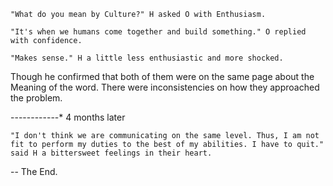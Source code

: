     "What do you mean by Culture?" H asked O with Enthusiasm.

    "It's when we humans come together and build something." O replied with confidence.

    "Makes sense." H a little less enthusiastic and more shocked.

Though he confirmed that both of them were on the same page about the Meaning of the word. There were inconsistencies on how they approached the problem.

------------* 4 months later

    "I don't think we are communicating on the same level. Thus, I am not fit to perform my duties to the best of my abilities. I have to quit." said H a bittersweet feelings in their heart.

-- The End.
